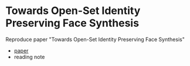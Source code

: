 # Towards Open-Set Identity Preserving Face Synthesis

Reproduce paper "Towards Open-Set Identity Preserving Face Synthesis"

- [paper](https://arxiv.org/abs/1803.11182)
- reading note



 